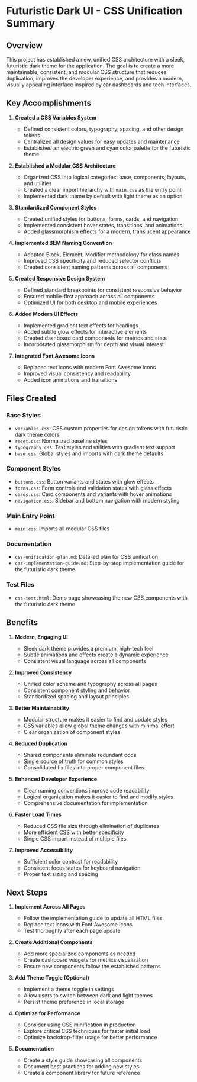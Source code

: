 # Futuristic Dark UI - CSS Unification Summary

## Overview

This project has established a new, unified CSS architecture with a sleek, futuristic dark theme for the application. The goal is to create a more maintainable, consistent, and modular CSS structure that reduces duplication, improves the developer experience, and provides a modern, visually appealing interface inspired by car dashboards and tech interfaces.

## Key Accomplishments

1. **Created a CSS Variables System**
   - Defined consistent colors, typography, spacing, and other design tokens
   - Centralized all design values for easy updates and maintenance
   - Established an electric green and cyan color palette for the futuristic theme

2. **Established a Modular CSS Architecture**
   - Organized CSS into logical categories: base, components, layouts, and utilities
   - Created a clear import hierarchy with `main.css` as the entry point
   - Implemented dark theme by default with light theme as an option

3. **Standardized Component Styles**
   - Created unified styles for buttons, forms, cards, and navigation
   - Implemented consistent hover states, transitions, and animations
   - Added glassmorphism effects for a modern, translucent appearance

4. **Implemented BEM Naming Convention**
   - Adopted Block, Element, Modifier methodology for class names
   - Improved CSS specificity and reduced selector conflicts
   - Created consistent naming patterns across all components

5. **Created Responsive Design System**
   - Defined standard breakpoints for consistent responsive behavior
   - Ensured mobile-first approach across all components
   - Optimized UI for both desktop and mobile experiences

6. **Added Modern UI Effects**
   - Implemented gradient text effects for headings
   - Added subtle glow effects for interactive elements
   - Created dashboard card components for metrics and stats
   - Incorporated glassmorphism for depth and visual interest

7. **Integrated Font Awesome Icons**
   - Replaced text icons with modern Font Awesome icons
   - Improved visual consistency and readability
   - Added icon animations and transitions

## Files Created

### Base Styles
- `variables.css`: CSS custom properties for design tokens with futuristic dark theme colors
- `reset.css`: Normalized baseline styles
- `typography.css`: Text styles and utilities with gradient text support
- `base.css`: Global styles and imports with dark theme defaults

### Component Styles
- `buttons.css`: Button variants and states with glow effects
- `forms.css`: Form controls and validation states with glass effects
- `cards.css`: Card components and variants with hover animations
- `navigation.css`: Sidebar and bottom navigation with modern styling

### Main Entry Point
- `main.css`: Imports all modular CSS files

### Documentation
- `css-unification-plan.md`: Detailed plan for CSS unification
- `css-implementation-guide.md`: Step-by-step implementation guide for the futuristic dark theme

### Test Files
- `css-test.html`: Demo page showcasing the new CSS components with the futuristic dark theme

## Benefits

1. **Modern, Engaging UI**
   - Sleek dark theme provides a premium, high-tech feel
   - Subtle animations and effects create a dynamic experience
   - Consistent visual language across all components

2. **Improved Consistency**
   - Unified color scheme and typography across all pages
   - Consistent component styling and behavior
   - Standardized spacing and layout principles

3. **Better Maintainability**
   - Modular structure makes it easier to find and update styles
   - CSS variables allow global theme changes with minimal effort
   - Clear organization of component styles

4. **Reduced Duplication**
   - Shared components eliminate redundant code
   - Single source of truth for common styles
   - Consolidated fix files into proper component files

5. **Enhanced Developer Experience**
   - Clear naming conventions improve code readability
   - Logical organization makes it easier to find and modify styles
   - Comprehensive documentation for implementation

6. **Faster Load Times**
   - Reduced CSS file size through elimination of duplicates
   - More efficient CSS with better specificity
   - Single CSS import instead of multiple files

7. **Improved Accessibility**
   - Sufficient color contrast for readability
   - Consistent focus states for keyboard navigation
   - Proper text sizing and spacing

## Next Steps

1. **Implement Across All Pages**
   - Follow the implementation guide to update all HTML files
   - Replace text icons with Font Awesome icons
   - Test thoroughly after each page update

2. **Create Additional Components**
   - Add more specialized components as needed
   - Create dashboard widgets for metrics visualization
   - Ensure new components follow the established patterns

3. **Add Theme Toggle (Optional)**
   - Implement a theme toggle in settings
   - Allow users to switch between dark and light themes
   - Persist theme preference in local storage

4. **Optimize for Performance**
   - Consider using CSS minification in production
   - Explore critical CSS techniques for faster initial load
   - Optimize backdrop-filter usage for better performance

5. **Documentation**
   - Create a style guide showcasing all components
   - Document best practices for adding new styles
   - Create a component library for future reference
